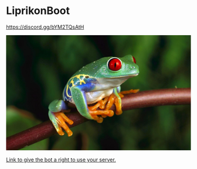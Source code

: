 # LiprikonBoot

https://discord.gg/bYM2TQsAtH

![Liprikon](https://github.com/mb6ockatf/liprikonboot/blob/LiprikonBoot_discord/LiprikonBoot-avatar.jpg)


[Link to give the bot a right to use your server.](https://discord.com/oauth2/authorize?client_id=889509294536544266&scope=bot&permissions=8)

